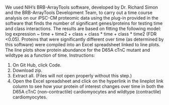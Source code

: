 We used NIH’s BRB-ArrayTools software, developed by Dr. Richard Simon and the BRB-ArrayTools Development Team, to carry out a time course analysis on our iPSC-CM proteomic data using the plug-in provided in the software that finds the number of significant genes/proteins for testing time and class interactions. The results are based on fitting the following model: log expression ~ time + time2 + class + class * time + class * time2 (FDR <0.05). Proteins that were significantly different over time (as determined by this software) were compiled into an Excel spreadsheet linked to line plots. The line plots show protein abundance for the D65A cTnC mutant and wildtype as a function of time. 
Instructions: 
1. On Git Hub, click Code. 
3. Download zip.
4. Extract all. (Files will not open properly without this step.)
5. Open the Excel spreadsheet and click on the hyperlink in the lineplot link column to see how your protein of interest changes over time in both the D65A cTnC (non-contractile) cardiomyocytes and wildtype (contractile) cardiomyocytes.
   
